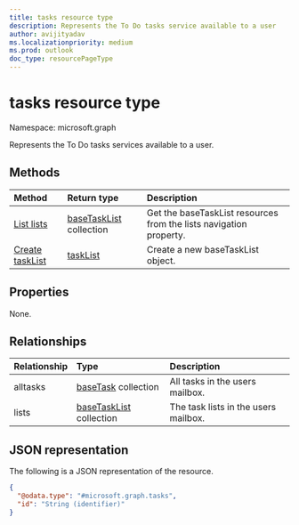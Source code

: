 ```yaml
---
title: tasks resource type
description: Represents the To Do tasks service available to a user
author: avijityadav
ms.localizationpriority: medium
ms.prod: outlook
doc_type: resourcePageType
---
```


# tasks resource type

Namespace: microsoft.graph

Represents the To Do tasks services available to a user.

## Methods

| Method                                        | Return type                                             | Description                                                        |
| :-------------------------------------------- | :------------------------------------------------------ | :----------------------------------------------------------------- |
| [List lists](../api/tasks-list-lists.md)      | [baseTaskList](../resources/basetasklist.md) collection | Get the baseTaskList resources from the lists navigation property. |
| [Create taskList](../api/tasks-post-lists.md) | [taskList](../resources/basetasklist.md)                | Create a new baseTaskList object.                                  |

## Properties

None.

## Relationships

| Relationship | Type                                                    | Description                          |
| :----------- | :------------------------------------------------------ | :----------------------------------- |
| alltasks     | [baseTask](../resources/basetask.md) collection         | All tasks in the users mailbox.      |
| lists        | [baseTaskList](../resources/basetasklist.md) collection | The task lists in the users mailbox. |

## JSON representation

The following is a JSON representation of the resource.

<!-- {
  "blockType": "resource",
  "keyProperty": "id",
  "@odata.type": "microsoft.graph.tasks",
  "openType": false
}
-->

```json
{
  "@odata.type": "#microsoft.graph.tasks",
  "id": "String (identifier)"
}
```
